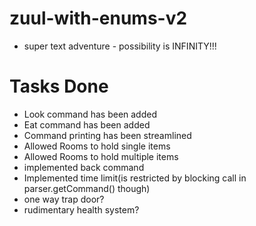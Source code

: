 # zuul-with-enums-v2
 - super text adventure - possibility is INFINITY!!!

# Tasks Done
- Look command has been added
- Eat command has been added
- Command printing has been streamlined
- Allowed Rooms to hold single items
- Allowed Rooms to hold multiple items
- implemented back command
- Implemented time limit(is restricted by blocking call in parser.getCommand() though)
- one way trap door?
- rudimentary health system?